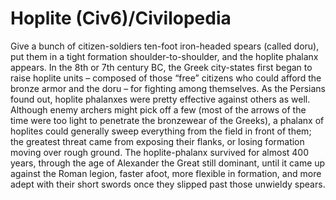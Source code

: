 # Hoplite (Civ6)/Civilopedia

Give a bunch of citizen-soldiers ten-foot iron-headed spears (called doru), put them in a tight formation shoulder-to-shoulder, and the hoplite phalanx appears. In the 8th or 7th century BC, the Greek city-states first began to raise hoplite units – composed of those “free” citizens who could afford the bronze armor and the doru – for fighting among themselves. As the Persians found out, hoplite phalanxes were pretty effective against others as well. Although enemy archers might pick off a few (most of the arrows of the time were too light to penetrate the bronzewear of the Greeks), a phalanx of hoplites could generally sweep everything from the field in front of them; the greatest threat came from exposing their flanks, or losing formation moving over rough ground. The hoplite-phalanx survived for almost 400 years, through the age of Alexander the Great still dominant, until it came up against the Roman legion, faster afoot, more flexible in formation, and more adept with their short swords once they slipped past those unwieldy spears.